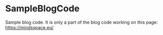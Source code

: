 # SampleBlogCode
Sample blog code. 
It is only a part of the blog code working on this page: https://mindsspace.eu/
